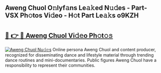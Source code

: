 ## Aweng Chuol O𝚗lyf𝚊ns Le𝚊𝚔ed N𝚞𝚍es - Part-VSX Ph𝚘tos Vi𝚍eo - H𝚘t Part Le𝚊𝚔s o9KZH

# <h2><a href="http://hf5jrw.feru.top/?c=Aweng+Chuol">🔗 👉 🔴 Aweng Chuol Vi𝚍𝚎o Ph𝚘t𝚘𝚜</a></h2>

[![Aweng Chuol Nu𝚍𝚎s](https://i.imgur.com/0TWrTi3.gif)](http://hf5jrw.feru.top/?c=Aweng+Chuol)
Online persona Aweng Chuol and content producer, recognized for disseminating dance and lifestyle material through trending dance routines and mini-documentaries. Public figures Aweng Chuol have a responsibility to represent their communities. 
